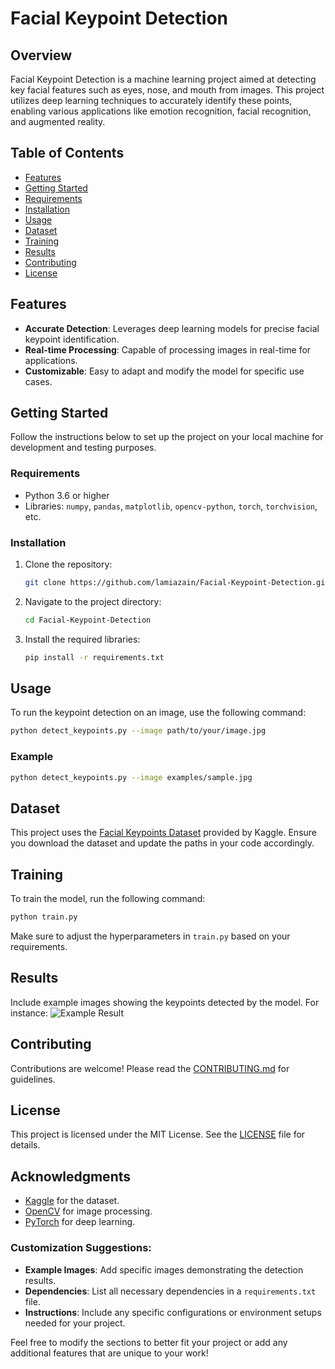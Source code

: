 
# Facial Keypoint Detection

## Overview
Facial Keypoint Detection is a machine learning project aimed at detecting key facial features such as eyes, nose, and mouth from images. This project utilizes deep learning techniques to accurately identify these points, enabling various applications like emotion recognition, facial recognition, and augmented reality.

## Table of Contents
- [Features](#features)
- [Getting Started](#getting-started)
- [Requirements](#requirements)
- [Installation](#installation)
- [Usage](#usage)
- [Dataset](#dataset)
- [Training](#training)
- [Results](#results)
- [Contributing](#contributing)
- [License](#license)

## Features
- **Accurate Detection**: Leverages deep learning models for precise facial keypoint identification.
- **Real-time Processing**: Capable of processing images in real-time for applications.
- **Customizable**: Easy to adapt and modify the model for specific use cases.

## Getting Started
Follow the instructions below to set up the project on your local machine for development and testing purposes.

### Requirements
- Python 3.6 or higher
- Libraries: `numpy`, `pandas`, `matplotlib`, `opencv-python`, `torch`, `torchvision`, etc.

### Installation
1. Clone the repository:
   ```bash
   git clone https://github.com/lamiazain/Facial-Keypoint-Detection.git
   ```
2. Navigate to the project directory:
   ```bash
   cd Facial-Keypoint-Detection
   ```
3. Install the required libraries:
   ```bash
   pip install -r requirements.txt
   ```

## Usage
To run the keypoint detection on an image, use the following command:
```bash
python detect_keypoints.py --image path/to/your/image.jpg
```

### Example
```bash
python detect_keypoints.py --image examples/sample.jpg
```

## Dataset
This project uses the [Facial Keypoints Dataset](https://www.kaggle.com/c/facial-keypoints-detection/data) provided by Kaggle. Ensure you download the dataset and update the paths in your code accordingly.

## Training
To train the model, run the following command:
```bash
python train.py
```
Make sure to adjust the hyperparameters in `train.py` based on your requirements.

## Results
Include example images showing the keypoints detected by the model. For instance:
![Example Result](path/to/example/result.png)

## Contributing
Contributions are welcome! Please read the [CONTRIBUTING.md](CONTRIBUTING.md) for guidelines.

## License
This project is licensed under the MIT License. See the [LICENSE](LICENSE) file for details.

## Acknowledgments
- [Kaggle](https://www.kaggle.com) for the dataset.
- [OpenCV](https://opencv.org/) for image processing.
- [PyTorch](https://pytorch.org/) for deep learning.


### Customization Suggestions:
- **Example Images**: Add specific images demonstrating the detection results.
- **Dependencies**: List all necessary dependencies in a `requirements.txt` file.
- **Instructions**: Include any specific configurations or environment setups needed for your project.

Feel free to modify the sections to better fit your project or add any additional features that are unique to your work!
